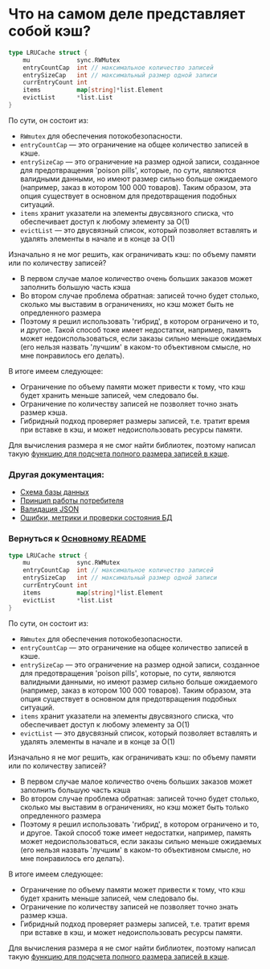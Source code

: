 # Что на самом деле представляет собой кэш?
```Go
type LRUCache struct {
	mu             sync.RWMutex
	entryCountCap  int // максимальное количество записей
	entrySizeCap   int // максимальный размер одной записи
	currEntryCount int
	items          map[string]*list.Element
	evictList      *list.List
}
```
По сути, он состоит из:
- `RWmutex` для обеспечения потокобезопасности.
- `entryCountCap` — это ограничение на общее количество записей в кэше.
- `entrySizeCap` — это ограничение на размер одной записи, созданное для предотвращения 'poison pills', которые, по сути, являются валидными данными, но имеют размер сильно больше ожидаемого (например, заказ в котором 100 000 товаров). Таким образом, эта опция существует в основном для предотвращения подобных ситуаций.
- `items` хранит указатели на элементы двусвязного списка, что обеспечивает доступ к любому элементу за O(1)
- `evictList` — это двусвязный список, который позволяет вставлять и удалять элементы в начале и в конце за O(1)

Изначально я не мог решить, как ограничивать кэш: по объему памяти или по количеству записей?
* В первом случае малое количество очень больших заказов может заполнить большую часть кэша
* Во втором случае проблема обратная: записей точно будет столько, сколько мы выставим в ограничениях, но кэш может быть не опредленного размера
* Поэтому я решил использовать 'гибрид', в котором ограничено и то, и другое. Такой способ тоже имеет недостатки, например, память может недоиспользоваться, если заказы сильно меньше ожидаемых (его нельзя назвать 'лучшим' в каком-то объективном смысле, но мне понравилось его делать).

В итоге имеем следующее:
*   Ограничение по объему памяти может привести к тому, что кэш будет хранить меньше записей, чем следовало бы.
*   Ограничение по количеству записей не позволяет точно знать размер кэша.
*   Гибридный подход проверяет размеры записей, т.е. тратит время при вставке в кэш, и может недоиспользовать ресурсы памяти.

Для вычисления размера я не смог найти библиотек, поэтому написал такую [функцию для подсчета полного размера записей в кэше](../internal/pkg/sizeof/calculator.go).

### Другая документация:
* [Схема базы данных](database.ru.md)
* [Принцип работы потребителя](consumer.ru.md)
* [Валидация JSON](validation.ru.md)
* [Ошибки, метрики и проверки состояния БД](misc.ru.md)

### Вернуться к [Основному README](../../README.ru.md)

```Go
type LRUCache struct {
	mu             sync.RWMutex
	entryCountCap  int // максимальное количество записей
	entrySizeCap   int // максимальный размер одной записи
	currEntryCount int
	items          map[string]*list.Element
	evictList      *list.List
}
```
По сути, он состоит из:
- `RWmutex` для обеспечения потокобезопасности.
- `entryCountCap` — это ограничение на общее количество записей в кэше.
- `entrySizeCap` — это ограничение на размер одной записи, созданное для предотвращения 'poison pills', которые, по сути, являются валидными данными, но имеют размер сильно больше ожидаемого (например, заказ в котором 100 000 товаров). Таким образом, эта опция существует в основном для предотвращения подобных ситуаций.
- `items` хранит указатели на элементы двусвязного списка, что обеспечивает доступ к любому элементу за O(1)
- `evictList` — это двусвязный список, который позволяет вставлять и удалять элементы в начале и в конце за O(1)

Изначально я не мог решить, как ограничивать кэш: по объему памяти или по количеству записей?
* В первом случае малое количество очень больших заказов может заполнить большую часть кэша
* Во втором случае проблема обратная: записей точно будет столько, сколько мы выставим в ограничениях, но кэш может быть только опредленного размера
* Поэтому я решил использовать 'гибрид', в котором ограничено и то, и другое. Такой способ тоже имеет недостатки, например, память может недоиспользоваться, если заказы сильно меньше ожидаемых (его нельзя назвать 'лучшим' в каком-то объективном смысле, но мне понравилось его делать).

В итоге имеем следующее:
*   Ограничение по объему памяти может привести к тому, что кэш будет хранить меньше записей, чем следовало бы.
*   Ограничение по количеству записей не позволяет точно знать размер кэша.
*   Гибридный подход проверяет размеры записей, т.е. тратит время при вставке в кэш, и может недоиспользовать ресурсы памяти.

Для вычисления размера я не смог найти библиотек, поэтому написал такую [функцию для подсчета полного размера записей в кэше](../internal/pkg/sizeof/calculator.go).
